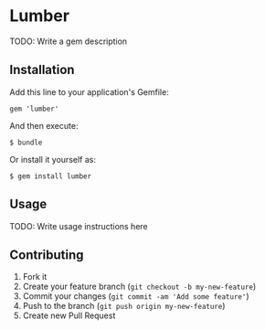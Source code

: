 # Lumber

TODO: Write a gem description

## Installation

Add this line to your application's Gemfile:

    gem 'lumber'

And then execute:

    $ bundle

Or install it yourself as:

    $ gem install lumber

## Usage

TODO: Write usage instructions here

## Contributing

1. Fork it
2. Create your feature branch (`git checkout -b my-new-feature`)
3. Commit your changes (`git commit -am 'Add some feature'`)
4. Push to the branch (`git push origin my-new-feature`)
5. Create new Pull Request
